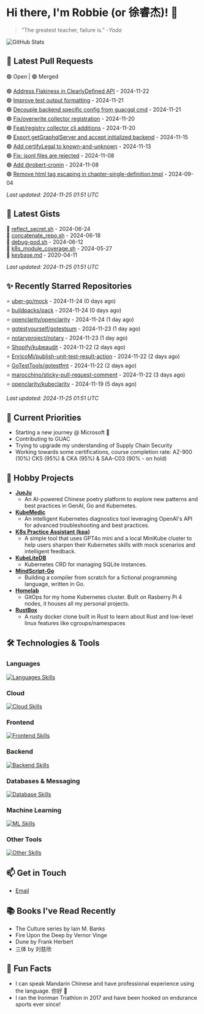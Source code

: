 # Hi there, I'm Robbie (or 徐睿杰)! 👋

> "The greatest teacher, failure is." -_Yoda_

![GitHub Stats](https://github-readme-stats.vercel.app/api?username=robert-cronin&show_icons=true&theme=radical)

<!-- START_SECTION:prs -->
## 🔄 Latest Pull Requests

🟢 Open | 🟣 Merged

🟢 [Address Flakiness in ClearlyDefined API](https://github.com/guacsec/guac/pull/2306) - 2024-11-22<br>
🟢 [Improve test output formatting](https://github.com/guacsec/guac/pull/2310) - 2024-11-21<br>
🟢 [Decouple backend specific config from guacgql cmd](https://github.com/guacsec/guac/pull/2247) - 2024-11-21<br>
🟣 [Fix/overwrite collector registration](https://github.com/guacsec/guac/pull/2288) - 2024-11-20<br>
🟣 [Feat/registry collector cli additions](https://github.com/guacsec/guac/pull/2241) - 2024-11-20<br>
🟣 [Export getGraphqlServer and accept initialized backend](https://github.com/guacsec/guac/pull/2243) - 2024-11-15<br>
🟣 [Add certifyLegal to known-and-unknown](https://github.com/guacsec/guac-docs/pull/181) - 2024-11-13<br>
🟣 [Fix: jsonl files are rejected](https://github.com/guacsec/guac/pull/2266) - 2024-11-08<br>
🟣 [Add @robert-cronin](https://github.com/cncf/gitdm/pull/534) - 2024-11-08<br>
🟢 [Remove html tag escaping in chapter-single-definition.tmpl](https://github.com/kubernetes/website/pull/47089) - 2024-09-04<br>

*Last updated: 2024-11-25 01:51 UTC*<!-- END_SECTION:prs -->

<!-- START_SECTION:gists -->
## 📜 Latest Gists

📜 [reflect_secret.sh](https://gist.github.com/robert-cronin/c4df6777ba61bacd45a4bd67b5ea5b34) - 2024-06-24<br>
📜 [concatenate_repo.sh](https://gist.github.com/robert-cronin/02215e61893d6616fc0d269e829b50ed) - 2024-06-18<br>
📜 [debug-pod.sh](https://gist.github.com/robert-cronin/0a76a112fe444bccd50cb7ac56e8b1b5) - 2024-06-12<br>
📜 [k8s_module_coverage.sh](https://gist.github.com/robert-cronin/150e3044b916ebe597478b1294f97da8) - 2024-05-27<br>
📜 [keybase.md](https://gist.github.com/robert-cronin/a8474252ac7483f7c1de43dd8a7308e3) - 2020-04-11<br>

*Last updated: 2024-11-25 01:51 UTC*<!-- END_SECTION:gists -->

<!-- START_SECTION:starred -->
## ✨ Recently Starred Repositories

⭐ [uber-go/mock](https://github.com/uber-go/mock) - 2024-11-24 (0 days ago)<br>
⭐ [buildpacks/pack](https://github.com/buildpacks/pack) - 2024-11-24 (0 days ago)<br>
⭐ [openclarity/openclarity](https://github.com/openclarity/openclarity) - 2024-11-24 (1 day ago)<br>
⭐ [gotestyourself/gotestsum](https://github.com/gotestyourself/gotestsum) - 2024-11-23 (1 day ago)<br>
⭐ [notaryproject/notary](https://github.com/notaryproject/notary) - 2024-11-23 (1 day ago)<br>
⭐ [Shopify/kubeaudit](https://github.com/Shopify/kubeaudit) - 2024-11-22 (2 days ago)<br>
⭐ [EnricoMi/publish-unit-test-result-action](https://github.com/EnricoMi/publish-unit-test-result-action) - 2024-11-22 (2 days ago)<br>
⭐ [GoTestTools/gotestfmt](https://github.com/GoTestTools/gotestfmt) - 2024-11-22 (2 days ago)<br>
⭐ [marocchino/sticky-pull-request-comment](https://github.com/marocchino/sticky-pull-request-comment) - 2024-11-22 (3 days ago)<br>
⭐ [openclarity/kubeclarity](https://github.com/openclarity/kubeclarity) - 2024-11-19 (5 days ago)<br>

*Last updated: 2024-11-25 01:51 UTC*<!-- END_SECTION:starred -->

## 🔭 Current Priorities

- Starting a new journey @ Microsoft 🚀
- Contributing to GUAC
- Trying to upgrade my understanding of Supply Chain Security
- Working towards some certifications, course completion rate: AZ-900 (10%) CKS (95%) & CKA (95%) & SAA-C03 (90% - on hold)

## 🚀 Hobby Projects

- [**JueJu**](https://github.com/robert-cronin/jueju)
  - An AI-powered Chinese poetry platform to explore new patterns and best practices in GenAI, Go and Kubernetes.
- [**KubeMedic**](https://github.com/robert-cronin/kubemedic)
  - An intelligent Kubernetes diagnostics tool leveraging OpenAI's API for advanced troubleshooting and best practices.
- [**K8s Practice Assistant (kpa)**](https://github.com/robert-cronin/kpa)
  - A simple tool that uses GPT4o mini and a local MiniKube cluster to help users sharpen their Kubernetes skills with mock scenarios and intelligent feedback.
- [**KubeLiteDB**](https://github.com/robert-cronin/KubeLiteDB)
  - Kubernetes CRD for managing SQLite instances.
- [**MindScript-Go**](https://github.com/robert-cronin/mindscript-go)
  - Building a compiler from scratch for a fictional programming language, written in Go.
- [**Homelab**](https://github.com/robert-cronin/homelab)
  - GitOps for my home Kubernetes cluster. Built on Rasberry Pi 4 nodes, it houses all my personal projects.
- [**RustBox**](https://github.com/robert-cronin/rust-box)
  - A rusty docker clone built in Rust to learn about Rust and low-level linux features like cgroups/namespaces

## 🛠️ Technologies & Tools

### Languages

[![Languages Skills](https://skillicons.dev/icons?i=go,typescript,python,bash)](https://skillicons.dev)

### Cloud

[![Cloud Skills](https://skillicons.dev/icons?i=kubernetes,aws,linux,terraform,githubactions,jenkins)](https://skillicons.dev)

### Frontend

[![Frontend Skills](https://skillicons.dev/icons?i=mui,react,redux,figma,styledcomponents,nextjs,vite,css,html,ts)](https://skillicons.dev)

### Backend

[![Backend Skills](https://skillicons.dev/icons?i=nodejs,fastapi,express,postgres,python)](https://skillicons.dev)

### Databases & Messaging

[![Database Skills](https://skillicons.dev/icons?i=mongodb,postgresql,mysql,redis,rabbitmq,kafka)](https://skillicons.dev)

### Machine Learning

[![ML Skills](https://skillicons.dev/icons?i=tensorflow,elasticsearch,pytorch,opencv)](https://skillicons.dev)

### Other Tools

[![Other Skills](https://skillicons.dev/icons?i=vscode,git,docker,jest,cypress,grafana,prometheus,bash)](https://skillicons.dev)

## 📫 Get in Touch

- [Email](mailto:robert.cronin@uqconnect.edu.au)

## 📚 Books I've Read Recently

- The Culture series by Iain M. Banks
- Fire Upon the Deep by Vernor Vinge
- Dune by Frank Herbert
- 三体 by 刘慈欣

## 🌟 Fun Facts

- I can speak Mandarin Chinese and have professional experience using the language. 你好 👋
- I ran the Ironman Triathlon in 2017 and have been hooked on endurance sports ever since!
